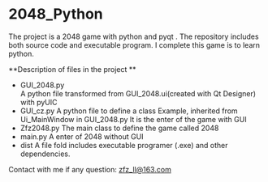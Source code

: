 # 2048_Python
The project is a 2048 game with python and pyqt . The repository includes both source code and executable program.
I complete this game is to learn python.

**Description of files in the project **
 - GUI_2048.py  
   A python file transformed from GUI_2048.ui(created with Qt Designer) with pyUIC
 - GUI_cz.py 
   A python file to define a class Example, inherited from Ui_MainWindow in GUI_2048.py
   It is the enter of the game with GUI
 - Zfz2048.py
   The main class to define the game called 2048 
 - main.py
   A enter of 2048 without GUI
 - dist 
   A file fold includes executable programer (.exe) and other dependencies.
 
 Contact with me if any question: zfz_ll@163.com
